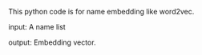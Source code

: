 This python code is for name embedding like word2vec.

input: A name list

output: Embedding vector.


